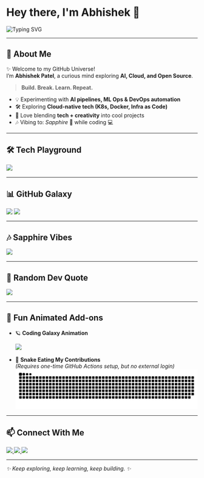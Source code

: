 <h1 align="left">Hey there, I'm Abhishek 👋</h1>

<p align="left">
  <img src="https://readme-typing-svg.demolab.com?font=Fira+Code&size=24&duration=3000&pause=1000&color=38BDF8&center=true&vCenter=true&width=435&lines=Welcome+to+my+GitHub+Universe!;Exploring+AI+%26+Cloud+%26+Open+Source;Build.+Break.+Learn.+Repeat." alt="Typing SVG" />
</p>

---

## 🌌 About Me  

✨ Welcome to my GitHub Universe!  
I’m **Abhishek Patel**, a curious mind exploring **AI, Cloud, and Open Source**.  

> **Build. Break. Learn. Repeat.**  

- 💡 Experimenting with **AI pipelines, ML Ops & DevOps automation**  
- 🛠️ Exploring **Cloud-native tech (K8s, Docker, Infra as Code)**  
- 🎨 Love blending **tech + creativity** into cool projects  
- 🎶 Vibing to: *Sapphire* 🌌 while coding 💻  

---

## 🛠️ Tech Playground  

<p align="left">
  <img src="https://skillicons.dev/icons?i=python,docker,kubernetes,git,github,linux,react,nodejs,mongodb,redis,azure,aws,gcp&perline=6" />
</p>

---

## 📊 GitHub Galaxy  

<p align="left">
  <img src="https://github-readme-stats.vercel.app/api?username=Abhishek4411&show_icons=true&theme=tokyonight&hide_border=true" height="165"/>
  <img src="https://github-readme-streak-stats.herokuapp.com/?user=Abhishek4411&theme=tokyonight&hide_border=true" height="165"/>
</p>

---

## 🎶 Sapphire Vibes  

<p align="left">
  <img src="https://media.giphy.com/media/v1.Y2lkPTc5MGI3NjExZnM0bHcxZ2V4em0zNnJjN2dkdnFyaGtjcmhmcGlpeDQ0N2VvODJrcCZlcD12MV9naWZzX3NlYXJjaCZjdD1n/GvDj7Lj3wxuV2/giphy.gif" width="350px"/>
</p>

---

## 💬 Random Dev Quote  

<p align="left">
  <img src="https://quotes-github-readme.vercel.app/api?type=horizontal&theme=radical" />
</p>

---

## 🌟 Fun Animated Add-ons  

- 🪐 **Coding Galaxy Animation**  
  <p align="left">
    <img src="https://media.giphy.com/media/LmNwrBhejkK9EFP504/giphy.gif" width="300px"/>
  </p>

- 🐍 **Snake Eating My Contributions**  
  *(Requires one-time GitHub Actions setup, but no external login)*  
  ![snake gif](https://github.com/Platane/snk/raw/output/github-contribution-grid-snake.svg)

---

## 📫 Connect With Me  

<p align="left">
  <a href="https://linkedin.com/in/abhishek4411">
    <img src="https://img.shields.io/badge/LinkedIn-%230A66C2.svg?&style=for-the-badge&logo=linkedin&logoColor=white" />
  </a>
  <a href="mailto:abhishek.patel@netwebindia.com">
    <img src="https://img.shields.io/badge/Email-D14836?style=for-the-badge&logo=gmail&logoColor=white" />
  </a>
  <a href="https://github.com/Abhishek4411">
    <img src="https://img.shields.io/badge/GitHub-000000?style=for-the-badge&logo=github&logoColor=white" />
  </a>
</p>

---

<p align="left>
  <img src="https://media.giphy.com/media/l0MYEqEzwMWFCg8rm/giphy.gif" width="300px">
</p>

<p align="left">
  <i>✨ Keep exploring, keep learning, keep building. ✨</i>
</p>
